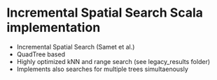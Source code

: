 # Incremental Spatial Search Scala implementation
* Incremental Spatial Search (Samet et al.)
* QuadTree based
* Highly optimized kNN and range search (see legacy_results folder)
* Implements also searches for multiple trees simultaenously
